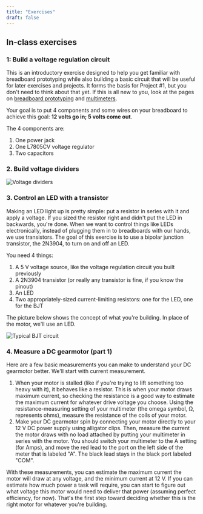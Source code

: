 ```yaml
---
title: "Exercises"
draft: false
---
```

## In-class exercises

### 1: Build a voltage regulation circuit

This is an introductory exercise designed to help you get familiar with breadboard prototyping while also building a basic circuit that will be useful for later exercises and projects. It forms the basis for Project #1, but you don't need to think about that yet. If this is all new to you, look at the pages on [breadboard prototyping](/notes/prototyping/) and [multimeters](/notes/multimeters/).

Your goal is to put 4 components and some wires on your breadboard to achieve this goal: **12 volts go in; 5 volts come out**.

The 4 components are:

1. One power jack
2. One L7805CV voltage regulator
3. Two capacitors

### 2. Build voltage dividers

![Voltage dividers](/img/voltage-dividers.jpg)

### 3. Control an LED with a transistor

Making an LED light up is pretty simple: put a resistor in series with it and apply a voltage. If you sized the resistor right and didn't put the LED in backwards, you're done. When we want to control things like LEDs electronically, instead of plugging them in to breadboards with our hands, we use transistors. The goal of this exercise is to use a bipolar junction transistor, the 2N3904, to turn on and off an LED.

You need 4 things:

1. A 5 V voltage source, like the voltage regulation circuit you built previously
2. A 2N3904 transistor (or really any transistor is fine, if you know the pinout)
3. An LED
4. Two appropriately-sized current-limiting resistors: one for the LED, one for the BJT

The picture below shows the concept of what you're building. In place of the motor, we'll use an LED.

![Typical BJT circuit](/img/typical-bjt-circuit.png)

### 4. Measure a DC gearmotor (part 1)

Here are a few basic measurements you can make to understand your DC gearmotor better. We'll start with current measurement.

1. When your motor is stalled (like if you're trying to lift something too heavy with it), it behaves like a resistor. This is when your motor draws maximum current, so checking the resistance is a good way to estimate the maximum current for whatever drive voltage you choose. Using the resistance-measuring setting of your multimeter (the omega symbol, Ω, represents ohms), measure the resistance of the coils of your motor.
2. Make your DC gearmotor spin by connecting your motor directly to your 12 V DC power supply using alligator clips. Then, measure the current the motor draws with no load attached by putting your multimeter in series with the motor. You should switch your multimeter to the A setting (for Amps), and move the red lead to the port on the left side of the meter that is labeled "A". The black lead stays in the black port labeled "COM".

With these measurements, you can estimate the maximum current the motor will draw at any voltage, and the minimum current at 12 V. If you can estimate how much power a task will require, you can start to figure out what voltage this motor would need to deliver that power (assuming perfect efficiency, for now). That's the first step toward deciding whether this is the right motor for whatever you're building.
